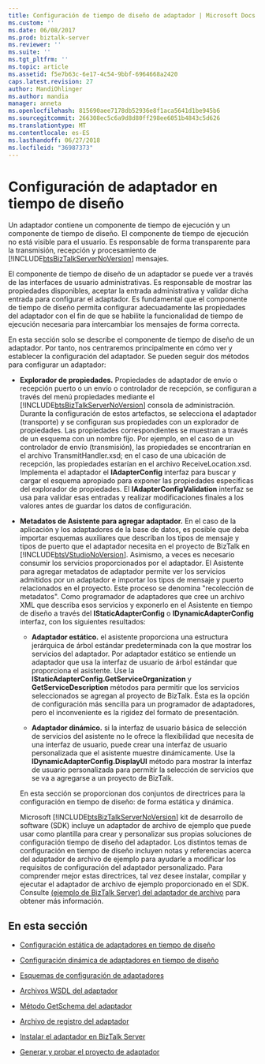 ```yaml
---
title: Configuración de tiempo de diseño de adaptador | Microsoft Docs
ms.custom: ''
ms.date: 06/08/2017
ms.prod: biztalk-server
ms.reviewer: ''
ms.suite: ''
ms.tgt_pltfrm: ''
ms.topic: article
ms.assetid: f5e7b63c-6e17-4c54-9bbf-6964668a2420
caps.latest.revision: 27
author: MandiOhlinger
ms.author: mandia
manager: anneta
ms.openlocfilehash: 815690aee7178db52936e8f1aca5641d1be945b6
ms.sourcegitcommit: 266308ec5c6a9d8d80ff298ee6051b4843c5d626
ms.translationtype: MT
ms.contentlocale: es-ES
ms.lasthandoff: 06/27/2018
ms.locfileid: "36987373"
---
```

# <a name="adapter-design-time-configuration"></a>Configuración de adaptador en tiempo de diseño
Un adaptador contiene un componente de tiempo de ejecución y un componente de tiempo de diseño. El componente de tiempo de ejecución no está visible para el usuario. Es responsable de forma transparente para la transmisión, recepción y procesamiento de [!INCLUDE[btsBizTalkServerNoVersion](../includes/btsbiztalkservernoversion-md.md)] mensajes.  
  
 El componente de tiempo de diseño de un adaptador se puede ver a través de las interfaces de usuario administrativas. Es responsable de mostrar las propiedades disponibles, aceptar la entrada administrativa y validar dicha entrada para configurar el adaptador. Es fundamental que el componente de tiempo de diseño permita configurar adecuadamente las propiedades del adaptador con el fin de que se habilite la funcionalidad de tiempo de ejecución necesaria para intercambiar los mensajes de forma correcta.  
  
 En esta sección solo se describe el componente de tiempo de diseño de un adaptador. Por tanto, nos centraremos principalmente en cómo ver y establecer la configuración del adaptador. Se pueden seguir dos métodos para configurar un adaptador:  
  
- **Explorador de propiedades.** Propiedades de adaptador de envío o recepción puerto o un envío o controlador de recepción, se configuran a través del menú propiedades mediante el [!INCLUDE[btsBizTalkServerNoVersion](../includes/btsbiztalkservernoversion-md.md)] consola de administración. Durante la configuración de estos artefactos, se selecciona el adaptador (transporte) y se configuran sus propiedades con un explorador de propiedades. Las propiedades correspondientes se muestran a través de un esquema con un nombre fijo. Por ejemplo, en el caso de un controlador de envío (transmisión), las propiedades se encontrarían en el archivo TransmitHandler.xsd; en el caso de una ubicación de recepción, las propiedades estarían en el archivo ReceiveLocation.xsd.  Implementa el adaptador el **IAdapterConfig** interfaz para buscar y cargar el esquema apropiado para exponer las propiedades específicas del explorador de propiedades. El **IAdapterConfigValidation** interfaz se usa para validar esas entradas y realizar modificaciones finales a los valores antes de guardar los datos de configuración.  
  
- **Metadatos de Asistente para agregar adaptador.** En el caso de la aplicación y los adaptadores de la base de datos, es posible que deba importar esquemas auxiliares que describan los tipos de mensaje y tipos de puerto que el adaptador necesita en el proyecto de BizTalk en [!INCLUDE[btsVStudioNoVersion](../includes/btsvstudionoversion-md.md)]. Asimismo, a veces es necesario consumir los servicios proporcionados por el adaptador. El Asistente para agregar metadatos de adaptador permite ver los servicios admitidos por un adaptador e importar los tipos de mensaje y puerto relacionados en el proyecto. Este proceso se denomina "recolección de metadatos". Como programador de adaptadores que cree un archivo XML que describa esos servicios y exponerlo en el Asistente en tiempo de diseño a través del **IStaticAdapterConfig** o **IDynamicAdapterConfig** interfaz, con los siguientes resultados:  
  
  -   **Adaptador estático.** el asistente proporciona una estructura jerárquica de árbol estándar predeterminada con la que mostrar los servicios del adaptador. Por adaptador estático se entiende un adaptador que usa la interfaz de usuario de árbol estándar que proporciona el asistente. Use la **IStaticAdapterConfig.GetServiceOrganization** y **GetServiceDescription** métodos para permitir que los servicios seleccionados se agregan al proyecto de BizTalk. Ésta es la opción de configuración más sencilla para un programador de adaptadores, pero el inconveniente es la rigidez del formato de presentación.  
  
  -   **Adaptador dinámico.** si la interfaz de usuario básica de selección de servicios del asistente no le ofrece la flexibilidad que necesita de una interfaz de usuario, puede crear una interfaz de usuario personalizada que el asistente muestre dinámicamente. Use la **IDynamicAdapterConfig.DisplayUI** método para mostrar la interfaz de usuario personalizada para permitir la selección de servicios que se va a agregarse a un proyecto de BizTalk.  
  
  En esta sección se proporcionan dos conjuntos de directrices para la configuración en tiempo de diseño: de forma estática y dinámica.  
  
  Microsoft [!INCLUDE[btsBizTalkServerNoVersion](../includes/btsbiztalkservernoversion-md.md)] kit de desarrollo de software (SDK) incluye un adaptador de archivo de ejemplo que puede usar como plantilla para crear y personalizar sus propias soluciones de configuración tiempo de diseño del adaptador. Los distintos temas de configuración en tiempo de diseño incluyen notas y referencias acerca del adaptador de archivo de ejemplo para ayudarle a modificar los requisitos de configuración del adaptador personalizado. Para comprender mejor estas directrices, tal vez desee instalar, compilar y ejecutar el adaptador de archivo de ejemplo proporcionado en el SDK. Consulte [(ejemplo de BizTalk Server) del adaptador de archivo](../core/file-adapter-biztalk-server-sample.md) para obtener más información.  
  
## <a name="in-this-section"></a>En esta sección  
  
-   [Configuración estática de adaptadores en tiempo de diseño](../core/static-design-time-adapter-configuration.md)  
  
-   [Configuración dinámica de adaptadores en tiempo de diseño](../core/dynamic-design-time-adapter-configuration.md)  
  
-   [Esquemas de configuración de adaptadores](../core/adapter-configuration-schemas.md)  
  
-   [Archivos WSDL del adaptador](../core/adapter-wsdl-files.md)  
  
-   [Método GetSchema del adaptador](../core/adapter-getschema-method.md)  
  
-   [Archivo de registro del adaptador](../core/adapter-registration-file.md)  
  
-   [Instalar el adaptador en BizTalk Server](../core/install-the-adapter-into-biztalk-server.md)  
  
-   [Generar y probar el proyecto de adaptador](../core/build-and-test-the-adapter-project.md)